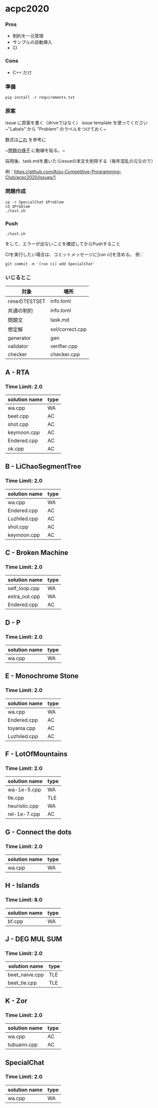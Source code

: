 # acpc2020

### Pros
- 制約を一元管理
- サンプルの自動挿入
- CI

### Cons
- C++ だけ


### 準備
```
pip install -r requirements.txt
```

### 原案
issue に原案を書く（driveではなく） issue template を使ってください　~"Labels" から "Problem" のラベルをつけておく~ 

数式は[これ](https://gist.github.com/a-rodin/fef3f543412d6e1ec5b6cf55bf197d7b#file-a-hack-for-showing-latex-formulas-in-github-markdown-md) を参考に

~[問題の様子](https://docs.google.com/spreadsheets/d/1wsrpUeR21S00EFWw1Z-HYIfQm0EckRZMM6kEBML0zBg/) に動線を貼る。~

採用後、task.mdを書いたらissueの本文を削除する（毎年混乱の元なので）

例：https://github.com/Aizu-Competitive-Programming-Club/acpc2020/issues/1


### 問題作成
```
cp -r SpecialChat $Problem
cd $Problem
./test.sh
```

### Push
```
./test.sh
```
をして、エラーが出ないことを確認してからPushすること

CIを実行したい場合は、コミットメッセージに\[run ci\]を含める。
例：
```
git commit -m '[run ci] add SpecialChat'
```

### いじるとこ
| 対象 | 場所 |
| --- | --- |
| rimeのTESTSET | info.toml |
| 共通の制約 | info.toml |
| 問題文 | task.md |
| 想定解 | sol/correct.cpp |
| generator | gen |
| validator | verifier.cpp |
| checker | checker.cpp |
<!-- start * -->
<!-- start A - RTA-->
## A - RTA
### Time Limit: 2.0
| solution name | type |
|----|----|
|wa.cpp|WA|
|beet.cpp|AC|
|shot.cpp|AC|
|keymoon.cpp|AC|
|Endered.cpp|AC|
|ok.cpp|AC|
<!-- end A - RTA -->

<!-- start B - LiChaoSegmentTree-->
## B - LiChaoSegmentTree
### Time Limit: 2.0
| solution name | type |
|----|----|
|wa.cpp|WA|
|Endered.cpp|AC|
|Luzhiled.cpp|AC|
|shot.cpp|AC|
|keymoon.cpp|AC|
<!-- end B - LiChaoSegmentTree -->

<!-- start C - Broken Machine-->
## C - Broken Machine
### Time Limit: 2.0
| solution name | type |
|----|----|
|self_loop.cpp|WA|
|extra_out.cpp|WA|
|Endered.cpp|AC|
<!-- end C - Broken Machine -->

<!-- start D - P-->
## D - P
### Time Limit: 2.0
| solution name | type |
|----|----|
|wa.cpp|WA|
<!-- end D - P -->

<!-- start E - Monochrome Stone-->
## E - Monochrome Stone
### Time Limit: 2.0
| solution name | type |
|----|----|
|wa.cpp|WA|
|Endered.cpp|AC|
|toyama.cpp|AC|
|Luzhiled.cpp|AC|
<!-- end E - Monochrome Stone -->

<!-- start F - LotOfMountains-->
## F - LotOfMountains
### Time Limit: 2.0
| solution name | type |
|----|----|
|wa-1e-5.cpp|WA|
|tle.cpp|TLE|
|heuristic.cpp|WA|
|rel-1e-7.cpp|AC|
<!-- end F - LotOfMountains -->

<!-- start G - Connect the dots-->
## G - Connect the dots
### Time Limit: 2.0
| solution name | type |
|----|----|
|wa.cpp|WA|
<!-- end G - Connect the dots -->

<!-- start H - Islands-->
## H - Islands
### Time Limit: 8.0
| solution name | type |
|----|----|
|bf.cpp|WA|
<!-- end H - Islands -->

<!-- start J - DEG MUL SUM-->
## J - DEG MUL SUM
### Time Limit: 2.0
| solution name | type |
|----|----|
|beet_naive.cpp|TLE|
|beet_tle.cpp|TLE|
<!-- end J - DEG MUL SUM -->

<!-- start K - Zor-->
## K - Zor
### Time Limit: 2.0
| solution name | type |
|----|----|
|wa.cpp|AC|
|tubuann.cpp|AC|
<!-- end K - Zor -->

<!-- start SpecialChat-->
## SpecialChat
### Time Limit: 2.0
| solution name | type |
|----|----|
|wa.cpp|WA|
<!-- end SpecialChat -->

<!-- end * -->

